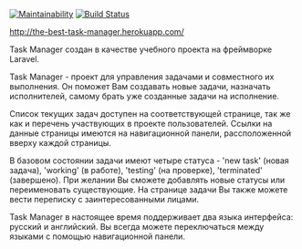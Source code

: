 [![Maintainability](https://api.codeclimate.com/v1/badges/563d5b6c222a77be8e34/maintainability)](https://codeclimate.com/github/Escudo7/php-project-lvl4/maintainability)
[![Build Status](https://travis-ci.com/Escudo7/php-project-lvl4.svg?branch=master)](https://travis-ci.com/Escudo7/php-project-lvl4)

http://the-best-task-manager.herokuapp.com/

Task Manager создан в качестве учебного проекта на фреймворке Laravel.

Task Manager - проект для управления задачами и совместного их выполнения. Он поможет Вам создавать новые задачи, назначать исполнителей, самому брать уже созданные задачи на исполнение.

Список текущих задач доступен на соответствующей странице, так же как и перечень участвующих в проекте пользователей. Ссылки на данные страницы имеются на навигационной панели, рассположенной вверху каждой страницы.

В базовом состоянии задачи имеют четыре статуса - 'new task' (новая задача), 'working' (в работе), 'testing' (на проверке), 'terminated' (завершено). При желании Вы сможете добавлять новые статусы или переименовать существующие. На странице задачи Вы также можете вести переписку с заинтересованными лицами.

Task Manager в настоящее время поддерживает два языка интерфейса: русский и английский. Вы всегда можете переключаться между языками с помощью навигационной панели.